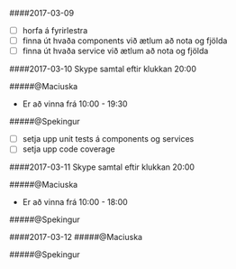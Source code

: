 ####2017-03-09
- [ ] horfa á fyrirlestra
- [ ] finna út hvaða components við ætlum að nota og fjölda
- [ ] finna út hvaða service við ætlum að nota og fjölda

####2017-03-10
Skype samtal eftir klukkan 20:00

#####@Maciuska
- Er að vinna frá 10:00 - 19:30

#####@Spekingur
- [ ] setja upp unit tests á components og services
- [ ] setja upp code coverage

####2017-03-11
Skype samtal eftir klukkan 20:00

#####@Maciuska
- Er að vinna frá 10:00 - 18:00

#####@Spekingur

####2017-03-12
#####@Maciuska

#####@Spekingur